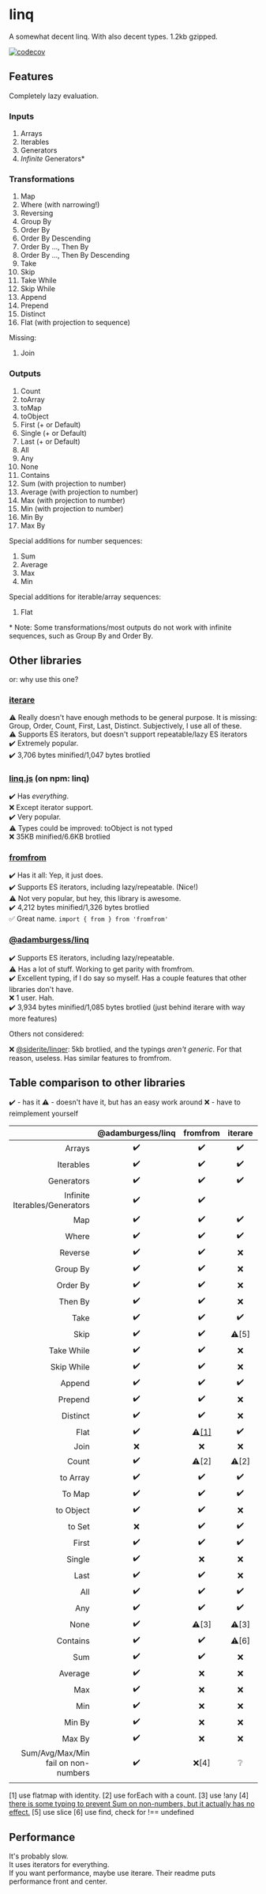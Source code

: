 # linq

A somewhat decent linq. With also decent types. 1.2kb gzipped.

[![codecov](https://codecov.io/gh/adamburgess/linq/branch/master/graph/badge.svg?token=MSQWH7HI95)](https://codecov.io/gh/adamburgess/linq)

## Features

Completely lazy evaluation.

### Inputs

1. Arrays
1. Iterables
1. Generators
1. _Infinite_ Generators*

### Transformations

1. Map
1. Where (with narrowing!)
1. Reversing
1. Group By
1. Order By
1. Order By Descending
1. Order By ..., Then By
1. Order By ..., Then By Descending
1. Take
1. Skip
1. Take While
1. Skip While
1. Append
1. Prepend
1. Distinct
1. Flat (with projection to sequence)

Missing:

1. Join

### Outputs

1. Count
1. toArray
1. toMap
1. toObject
1. First (+ or Default)
1. Single (+ or Default)
1. Last (+ or Default)
1. All
1. Any
1. None
1. Contains
1. Sum (with projection to number)
1. Average (with projection to number)
1. Max (with projection to number)
1. Min (with projection to number)
1. Min By
1. Max By

Special additions for number sequences:

1. Sum
1. Average
1. Max
1. Min

Special additions for iterable/array sequences:

1. Flat

\* Note: Some transformations/most outputs do not work with infinite sequences, such as Group By and Order By.


## Other libraries

or: why use this one?

### [iterare](https://github.com/felixfbecker/iterare)

⚠️ Really doesn't have enough methods to be general purpose. It is missing: Group, Order, Count, First, Last, Distinct. Subjectively, I use all of these.  
⚠️ Supports ES iterators, but doesn't support repeatable/lazy ES iterators  
✔️ Extremely popular.  
✔️ 3,706 bytes minified/1,047 bytes brotlied  


### [linq.js](https://github.com/mihaifm/linq) (on npm: linq)

✔️ Has _everything_.  
❌ Except iterator support.  
✔️ Very popular.  
⚠️ Types could be improved: toObject is not typed  
❌ 35KB minified/6.6KB brotlied  

### [fromfrom](https://github.com/tomi/fromfrom)

✔️ Has it all: Yep, it just does.  
✔️ Supports ES iterators, including lazy/repeatable. (Nice!)  
⚠️ Not very popular, but hey, this library is awesome.  
✔️ 4,212 bytes minified/1,326 bytes brotlied  
✅ Great name. `import { from } from 'fromfrom'`  

### [@adamburgess/linq](https://github.com/adamburgess/linq)

✔️ Supports ES iterators, including lazy/repeatable.  
⚠️ Has a lot of stuff. Working to get parity with fromfrom.  
✔️ Excellent typing, if I do say so myself. Has a couple features that other libraries don't have.  
❌ 1 user. Hah.  
✔️ 3,934 bytes minified/1,085 bytes brotlied (just behind iterare with way more features)  

Others not considered:

❌ [@siderite/linqer](https://github.com/Siderite/LInQer): 5kb brotlied, and the typings _aren't generic_. For that reason, useless. Has similar features to fromfrom.

## Table comparison to other libraries

✔️ - has it
⚠️ - doesn't have it, but has an easy work around
❌ - have to reimplement yourself

|                                     | @adamburgess/linq | fromfrom | iterare | linq.js |
|------------------------------------:|:-----------------:|:--------:|:-------:|:-------:|
|                              Arrays |         ✔️         |    ✔️     |    ✔️    |         |
|                           Iterables |         ✔️         |    ✔️     |    ✔️    |         |
|                          Generators |         ✔️         |    ✔️     |    ✔️    |         |
|       Infinite Iterables/Generators |         ✔️         |    ✔️     |         |         |
|                                 Map |         ✔️         |    ✔️     |    ✔️    |         |
|                               Where |         ✔️         |    ✔️     |    ✔️    |         |
|                             Reverse |         ✔️         |    ✔️     |    ❌    |         |
|                            Group By |         ✔️         |    ✔️     |    ❌    |         |
|                            Order By |         ✔️         |    ✔️     |    ❌    |         |
|                             Then By |         ✔️         |    ✔️     |    ❌    |         |
|                                Take |         ✔️         |    ✔️     |    ✔️    |         |
|                                Skip |         ✔️         |    ✔️     |  ⚠️[5]   |         |
|                          Take While |         ✔️         |    ✔️     |    ❌    |         |
|                          Skip While |         ✔️         |    ✔️     |    ❌    |         |
|                              Append |         ✔️         |    ✔️     |    ✔️    |         |
|                             Prepend |         ✔️         |    ✔️     |    ❌    |         |
|                            Distinct |         ✔️         |    ✔️     |    ❌    |         |
|                                Flat |         ✔️         |   ⚠️[[1]](#comparison1)   |    ✔️    |         |
|                                Join |         ❌         |    ❌     |    ❌    |         |
|                               Count |         ✔️         |   ⚠️[2]   |  ⚠️[2]   |         |
|                            to Array |         ✔️         |    ✔️     |    ✔️    |         |
|                              To Map |         ✔️         |    ✔️     |    ✔️    |         |
|                           to Object |         ✔️         |    ✔️     |    ❌    |         |
|                              to Set |         ❌         |    ✔️     |    ✔️    |         |
|                               First |         ✔️         |    ✔️     |    ✔️    |         |
|                              Single |         ✔️         |    ❌     |    ❌    |         |
|                                Last |         ✔️         |    ✔️     |    ❌    |         |
|                                 All |         ✔️         |    ✔️     |    ✔️    |         |
|                                 Any |         ✔️         |    ✔️     |    ✔️    |         |
|                                None |         ✔️         |   ⚠️[3]   |  ⚠️[3]   |         |
|                            Contains |         ✔️         |    ✔️     |  ⚠️[6]   |         |
|                                 Sum |         ✔️         |    ✔️     |    ❌    |         |
|                             Average |         ✔️         |    ❌     |    ❌    |         |
|                                 Max |         ✔️         |    ❌     |    ❌    |         |
|                                 Min |         ✔️         |    ❌     |    ❌    |         |
|                              Min By |         ✔️         |    ❌     |    ❌    |         |
|                              Max By |         ✔️         |    ❌     |    ❌    |         |
| Sum/Avg/Max/Min fail on non-numbers |         ✔️         |   ❌[4]   |    ❔    |         |
|                                     |                   |          |         |         |

<a href="#comparison1"></a>[1] use flatmap with identity.
[2] use forEach with a count.
[3] use !any
[4] [there is some typing to prevent Sum on non-numbers, but it actually has no effect.](https://github.com/tomi/fromfrom/blob/3876ae0/src/types.ts#L457)
[5] use slice
[6] use find, check for !== undefined

## Performance

It's probably slow.  
It uses iterators for everything.  
If you want performance, maybe use iterare. Their readme puts performance front and center.  
